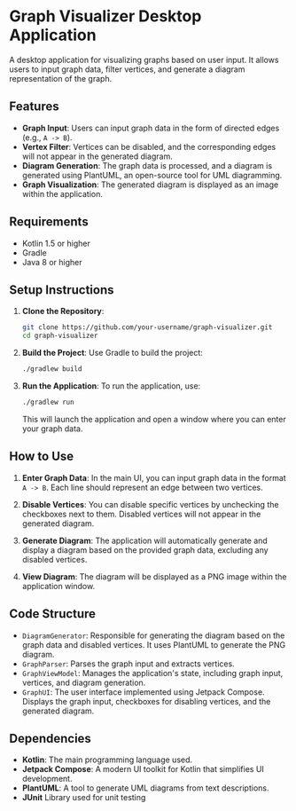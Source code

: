 # Graph Visualizer Desktop Application

A desktop application for visualizing graphs based on user input. It allows users to input graph data, filter vertices, and generate a diagram representation of the graph.

## Features

- **Graph Input**: Users can input graph data in the form of directed edges (e.g., `A -> B`).
- **Vertex Filter**: Vertices can be disabled, and the corresponding edges will not appear in the generated diagram.
- **Diagram Generation**: The graph data is processed, and a diagram is generated using PlantUML, an open-source tool for UML diagramming.
- **Graph Visualization**: The generated diagram is displayed as an image within the application.

## Requirements

- Kotlin 1.5 or higher
- Gradle
- Java 8 or higher

## Setup Instructions

1. **Clone the Repository**:
   ```bash
   git clone https://github.com/your-username/graph-visualizer.git
   cd graph-visualizer
   ```

2. **Build the Project**:
   Use Gradle to build the project:
   ```bash
   ./gradlew build
   ```

3. **Run the Application**:
   To run the application, use:
   ```bash
   ./gradlew run
   ```

   This will launch the application and open a window where you can enter your graph data.

## How to Use

1. **Enter Graph Data**: In the main UI, you can input graph data in the format `A -> B`. Each line should represent an edge between two vertices.

2. **Disable Vertices**: You can disable specific vertices by unchecking the checkboxes next to them. Disabled vertices will not appear in the generated diagram.

3. **Generate Diagram**: The application will automatically generate and display a diagram based on the provided graph data, excluding any disabled vertices.

4. **View Diagram**: The diagram will be displayed as a PNG image within the application window.

## Code Structure

- `DiagramGenerator`: Responsible for generating the diagram based on the graph data and disabled vertices. It uses PlantUML to generate the PNG diagram.
- `GraphParser`: Parses the graph input and extracts vertices.
- `GraphViewModel`: Manages the application's state, including graph input, vertices, and diagram generation.
- `GraphUI`: The user interface implemented using Jetpack Compose. Displays the graph input, checkboxes for disabling vertices, and the generated diagram.

## Dependencies

- **Kotlin**: The main programming language used.
- **Jetpack Compose**: A modern UI toolkit for Kotlin that simplifies UI development.
- **PlantUML**: A tool to generate UML diagrams from text descriptions.
- **JUnit** Library used for unit testing